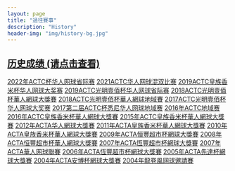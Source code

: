 ```yaml
---
layout: page
title: "過往賽事"
description: "History"
header-img: "img/history-bg.jpg"
---
```

<h2><a href="{{ site.baseurl }}/history/all_results/" class="list-group-item"><span class="glyphicon glyphicon-star" aria-hidden="true"></span> 历史成绩 (请点击查看)</a></h2>


<div class="list-group">
    <a href="{{ site.baseurl }}/history/2021/regional/" class="list-group-item"><span class="glyphicon glyphicon-star" aria-hidden="true"></span> 2022年ACTC杯华人网球省际赛</a>
    <a href="{{ site.baseurl }}/history/2021/mixdouble/" class="list-group-item"><span class="glyphicon glyphicon-star" aria-hidden="true"></span> 2021ACTC华人网球混双比赛</a>
    <a href="{{ site.baseurl }}/history/2019/" class="list-group-item"><span class="glyphicon glyphicon-star" aria-hidden="true"></span> 2019ACTC皇族香米杯华人网球大奖赛</a>
    <a href="{{ site.baseurl }}/history/2019/regional/" class="list-group-item"><span class="glyphicon glyphicon-star" aria-hidden="true"></span> 2019ACTC光明壹佰杯华人网球省际赛</a>
    <a href="{{ site.baseurl }}/history/2018/" class="list-group-item"><span class="glyphicon glyphicon-star" aria-hidden="true"></span> 2018ACTC光明壹佰杯華人網球大獎賽</a>
    <a href="{{ site.baseurl }}/history/2018/regional/" class="list-group-item"><span class="glyphicon glyphicon-star" aria-hidden="true"></span> 2018ACTC光明壹佰杯華人網球地域賽</a>
    <a href="{{ site.baseurl }}/history/2017/" class="list-group-item"><span class="glyphicon glyphicon-star" aria-hidden="true"></span> 2017ACTC光明壹佰杯华人网球大奖赛</a>
    <a href="{{ site.baseurl }}/history/2017/regional/" class="list-group-item"><span class="glyphicon glyphicon-star" aria-hidden="true"></span> 2017第二届ACTC杯悉尼华人网球地域赛</a>
    <a href="{{ site.baseurl }}/history/2016/regional" class="list-group-item"><span class="glyphicon glyphicon-star" aria-hidden="true"></span> 2016年ACTC地域赛</a>
    <a href="{{ site.baseurl }}/history/2016/" class="list-group-item"><span class="glyphicon glyphicon-star" aria-hidden="true"></span> 2016年ACTC皇族香米杯華人網球大獎賽</a>
    <a href="{{ site.baseurl }}/history/2015/" class="list-group-item"><span class="glyphicon glyphicon-star" aria-hidden="true"></span> 2015年ACTC皇族香米杯華人網球大獎賽</a>
    <a href="{{ site.baseurl }}/history/2012/" class="list-group-item"><span class="glyphicon glyphicon-star" aria-hidden="true"></span> 2012年ACTA华人網球大獎賽</a>
    <a href="{{ site.baseurl }}/history/2011/" class="list-group-item"><span class="glyphicon glyphicon-star" aria-hidden="true"></span> 2011年ACTA皇族香米杯華人網球大獎賽</a>
    <a href="{{ site.baseurl }}/history/2010/" class="list-group-item"><span class="glyphicon glyphicon-star" aria-hidden="true"></span> 2010年ACTA皇族香米杯華人網球大獎賽</a>
    <a href="{{ site.baseurl }}/history/2009/" class="list-group-item"><span class="glyphicon glyphicon-star" aria-hidden="true"></span> 2009年ACTA恒豐超市杯網球大獎賽</a>
    <a href="{{ site.baseurl }}/history/2008/" class="list-group-item"><span class="glyphicon glyphicon-star" aria-hidden="true"></span> 2008年ACTA恒豐超市杯華人網球大獎賽</a>
    <a href="{{ site.baseurl }}/history/2007/" class="list-group-item"><span class="glyphicon glyphicon-star" aria-hidden="true"></span> 2007年ACTA恆豐超市杯網球大獎賽</a>
    <a href="{{ site.baseurl }}/history/2007/league/" class="list-group-item"><span class="glyphicon glyphicon-star" aria-hidden="true"></span> 2007年ACTA華人网球聯賽</a>
    <a href="{{ site.baseurl }}/history/2006/" class="list-group-item"><span class="glyphicon glyphicon-star" aria-hidden="true"></span> 2006年ACTA恆豐超市杯網球大獎賽</a>
    <a href="{{ site.baseurl }}/history/2005/" class="list-group-item"><span class="glyphicon glyphicon-star" aria-hidden="true"></span> 2005年ACTA先達杯網球大獎賽</a>
    <a href="{{ site.baseurl }}/history/2004/" class="list-group-item"><span class="glyphicon glyphicon-star" aria-hidden="true"></span> 2004年ACTA安博杯網球大獎賽</a>
    <a href="{{ site.baseurl }}/history/2004/invite/" class="list-group-item"><span class="glyphicon glyphicon-star" aria-hidden="true"></span> 2004年龍卷風网球邀請賽</a>
</div>
